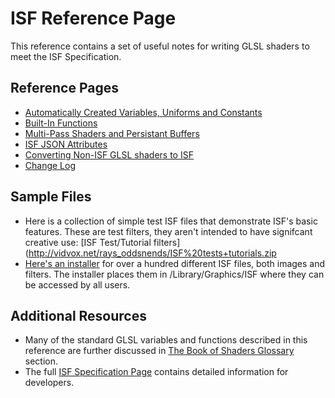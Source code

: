 # ISF Reference Page

This reference contains a set of useful notes for writing GLSL shaders to meet the ISF Specification.

## Reference Pages

- [Automatically Created Variables, Uniforms and Constants](variables/)
- [Built-In Functions](functions/)
- [Multi-Pass Shaders and Persistant Buffers](multipass/)
- [ISF JSON Attributes](json/)
- [Converting Non-ISF GLSL shaders to ISF](converting/)
- [Change Log](changes/)
    
## Sample Files

- Here is a collection of simple test ISF files that demonstrate ISF's basic features.  These are test filters, they aren't intended to have signifcant creative use:
[ISF Test/Tutorial filters](http://vidvox.net/rays_oddsnends/ISF%20tests+tutorials.zip
- [Here's an installer](http://www.vidvox.net/rays_oddsnends/Vidvox%20ISF%20resources.pkg.zip) for over a hundred different ISF files, both images and filters.  The installer places them in /Library/Graphics/ISF where they can be accessed by all users.

## Additional Resources

- Many of the standard GLSL variables and functions described in this reference are further discussed in [The Book of Shaders Glossary](https://thebookofshaders.com/glossary/) section.
- The full [ISF Specification Page](https://github.com/mrRay/ISF_Spec/) contains detailed information for developers.